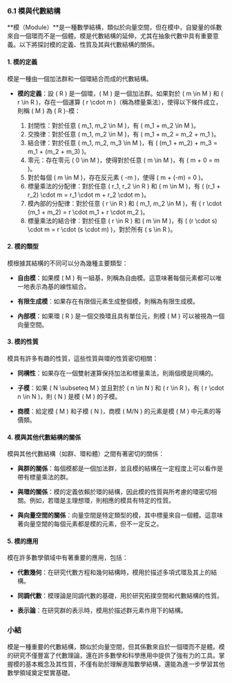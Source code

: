 ### 6.1 模與代數結構

**模（Module）**是一種數學結構，類似於向量空間，但在模中，自變量的係數來自一個環而不是一個體。模是代數結構的延伸，尤其在抽象代數中具有重要意義。以下將探討模的定義、性質及其與代數結構的關係。

#### 1. 模的定義

模是一種由一個加法群和一個環結合而成的代數結構。

- **模的定義**：設 \( R \) 是一個環，\( M \) 是一個加法群。如果對於 \( m \in M \) 和 \( r \in R \)，存在一個運算 \( r \cdot m \)（稱為標量乘法），使得以下條件成立，則稱 \( M \) 為 \( R \)-模：

  1. 封閉性：對於任意 \( m_1, m_2 \in M \)，有 \( m_1 + m_2 \in M \)。
  2. 交換律：對於任意 \( m_1, m_2 \in M \)，有 \( m_1 + m_2 = m_2 + m_1 \)。
  3. 結合律：對於任意 \( m_1, m_2, m_3 \in M \)，有 \( (m_1 + m_2) + m_3 = m_1 + (m_2 + m_3) \)。
  4. 零元：存在零元 \( 0 \in M \)，使得對於任意 \( m \in M \)，有 \( m + 0 = m \)。
  5. 對於每個 \( m \in M \)，存在反元素 \( -m \)，使得 \( m + (-m) = 0 \)。
  6. 標量乘法的分配律：對於任意 \( r_1, r_2 \in R \) 和 \( m \in M \)，有 \( (r_1 + r_2) \cdot m = r_1 \cdot m + r_2 \cdot m \)。
  7. 模內部的分配律：對於任意 \( r \in R \) 和 \( m_1, m_2 \in M \)，有 \( r \cdot (m_1 + m_2) = r \cdot m_1 + r \cdot m_2 \)。
  8. 標量乘法的結合律：對於任意 \( r \in R \) 和 \( m \in M \)，有 \( (r \cdot s) \cdot m = r \cdot (s \cdot m) \)，對於所有 \( s \in R \)。

#### 2. 模的類型

模根據其結構的不同可以分為幾種主要類型：

- **自由模**：如果模 \( M \) 有一組基，則稱為自由模。這意味著每個元素都可以唯一地表示為基的線性組合。

- **有限生成模**：如果存在有限個元素生成整個模，則稱為有限生成模。

- **內部模**：如果環 \( R \) 是一個交換環且具有單位元，則模 \( M \) 可以被視為一個向量空間。

#### 3. 模的性質

模具有許多有趣的性質，這些性質與環的性質密切相關：

- **同構性**：如果存在一個雙射運算保持加法和標量乘法，則兩個模是同構的。

- **子模**：如果 \( N \subseteq M \) 並且對於 \( n \in N \) 和 \( r \in R \)，有 \( r \cdot n \in N \)，則 \( N \) 是模 \( M \) 的子模。

- **商模**：給定模 \( M \) 和子模 \( N \)，商模 \( M/N \) 的元素是模 \( M \) 中元素的等價類。

#### 4. 模與其他代數結構的關係

模與其他代數結構（如群、環和體）之間有著密切的關係：

- **與群的關係**：每個模都是一個加法群，並且模的結構在一定程度上可以看作是帶有標量乘法的群。

- **與環的關係**：模的定義依賴於環的結構，因此模的性質與所考慮的環密切相關。例如，若環是主理想環，則相應的模具有特定的性質。

- **與向量空間的關係**：向量空間是特定類型的模，其中標量來自一個體。這意味著向量空間的每個元素都是模的元素，但不一定反之。

#### 5. 模的應用

模在許多數學領域中有著重要的應用，包括：

- **代數幾何**：在研究代數方程和幾何結構時，模用於描述多項式環及其上的結構。

- **同調代數**：模理論是同調代數的基礎，用於研究拓撲空間和代數結構的性質。

- **表示論**：在研究群的表示時，模用於描述群元素作用下的結構。

### 小結

模是一種重要的代數結構，類似於向量空間，但其係數來自於一個環而不是體。模的研究不僅豐富了代數理論，還在許多數學和科學應用中提供了強有力的工具。掌握模的基本概念及其性質，不僅有助於理解進階數學結構，還能為進一步學習其他數學領域奠定堅實基礎。